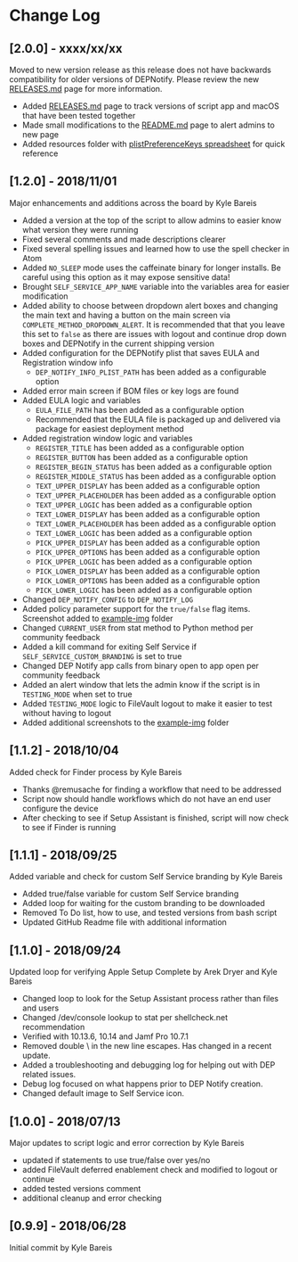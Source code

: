 # Change Log

## [2.0.0] - xxxx/xx/xx

Moved to new version release as this release does not have backwards compatibility for older versions of DEPNotify. Please review the new [RELEASES.md](RELEASES.md) page for more information.

* Added [RELEASES.md](RELEASES.md) page to track versions of script app and macOS that have been tested together
* Made small modifications to the [README.md](README.md) page to alert admins to new page
* Added resources folder with [plistPreferenceKeys spreadsheet](resources/plistPreferenceKeys.xlsx) for quick reference

## [1.2.0] - 2018/11/01

Major enhancements and additions across the board by Kyle Bareis

* Added a version at the top of the script to allow admins to easier know what version they were running
* Fixed several comments and made descriptions clearer
* Fixed several spelling issues and learned how to use the spell checker in Atom
* Added `NO_SLEEP` mode uses the caffeinate binary for longer installs. Be careful using this option as it may expose sensitive data!
* Brought `SELF_SERVICE_APP_NAME` variable into the variables area for easier modification
* Added ability to choose between dropdown alert boxes and changing the main text and having a button on the main screen via `COMPLETE_METHOD_DROPDOWN_ALERT`. It is recommended that that you leave this set to `false` as there are issues with logout and continue drop down boxes and DEPNotify in the current shipping version
* Added configuration for the DEPNotify plist that saves EULA and Registration window info
  * `DEP_NOTIFY_INFO_PLIST_PATH` has been added as a configurable option
* Added error main screen if BOM files or key logs are found
* Added EULA logic and variables
  * `EULA_FILE_PATH` has been added as a configurable option
  * Recommended that the EULA file is packaged up and delivered via package for easiest deployment method
* Added registration window logic and variables
  * `REGISTER_TITLE` has been added as a configurable option
  * `REGISTER_BUTTON` has been added as a configurable option
  * `REGISTER_BEGIN_STATUS` has been added as a configurable option
  * `REGISTER_MIDDLE_STATUS` has been added as a configurable option
  * `TEXT_UPPER_DISPLAY` has been added as a configurable option
  * `TEXT_UPPER_PLACEHOLDER` has been added as a configurable option
  * `TEXT_UPPER_LOGIC` has been added as a configurable option
  * `TEXT_LOWER_DISPLAY` has been added as a configurable option
  * `TEXT_LOWER_PLACEHOLDER` has been added as a configurable option
  * `TEXT_LOWER_LOGIC` has been added as a configurable option
  * `PICK_UPPER_DISPLAY` has been added as a configurable option
  * `PICK_UPPER_OPTIONS` has been added as a configurable option
  * `PICK_UPPER_LOGIC` has been added as a configurable option
  * `PICK_LOWER_DISPLAY` has been added as a configurable option
  * `PICK_LOWER_OPTIONS` has been added as a configurable option
  * `PICK_LOWER_LOGIC` has been added as a configurable option
* Changed `DEP_NOTIFY_CONFIG` to `DEP_NOTIFY_LOG`
* Added policy parameter support for the `true/false` flag items. Screenshot added to [example-img](example-img) folder
* Changed `CURRENT_USER` from stat method to Python method per community feedback
* Added a kill command for exiting Self Service if `SELF_SERVICE_CUSTOM_BRANDING` is set to true
* Changed DEP Notify app calls from binary open to app open per community feedback
* Added an alert window that lets the admin know if the script is in `TESTING_MODE` when set to true
* Added `TESTING_MODE` logic to FileVault logout to make it easier to test without having to logout
* Added additional screenshots to the [example-img](example-img) folder

## [1.1.2] - 2018/10/04

Added check for Finder process by Kyle Bareis

* Thanks @remusache for finding a workflow that need to be addressed
* Script now should handle workflows which do not have an end user configure the device
* After checking to see if Setup Assistant is finished, script will now check to see if Finder is running

## [1.1.1] - 2018/09/25

Added variable and check for custom Self Service branding by Kyle Bareis

* Added true/false variable for custom Self Service branding
* Added loop for waiting for the custom branding to be downloaded
* Removed To Do list, how to use, and tested versions from bash script
* Updated GitHub Readme file with additional information

## [1.1.0] - 2018/09/24

Updated loop for verifying Apple Setup Complete by Arek Dryer and Kyle Bareis

* Changed loop to look for the Setup Assistant process rather than files and users
* Changed /dev/console lookup to stat per shellcheck.net recommendation
* Verified with 10.13.6, 10.14 and Jamf Pro 10.7.1
* Removed double \\ in the new line escapes. Has changed in a recent update.
* Added a troubleshooting and debugging log for helping out with DEP related issues.
* Debug log focused on what happens prior to DEP Notify creation.
* Changed default image to Self Service icon.

## [1.0.0] - 2018/07/13

Major updates to script logic and error correction by Kyle Bareis

* updated if statements to use true/false over yes/no
* added FileVault deferred enablement check and modified to logout or continue
* added tested versions comment
* additional cleanup and error checking

## [0.9.9] - 2018/06/28

Initial commit by Kyle Bareis
